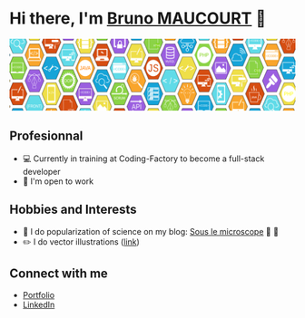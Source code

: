 # Hi there, I'm [Bruno MAUCOURT](https://brunomaucourt.com/) 👋

<div id="header" align="center">
  <img src="https://raw.githubusercontent.com/BrunoMaucourt/BrunoMaucourt/main/banner.png"/>
</div>

## Profesionnal

- :computer: Currently in training at Coding-Factory to become a full-stack developer
- :briefcase: I'm open to work

## Hobbies and Interests

- :microscope: I do popularization of science on my blog: [Sous le microscope](https://souslemicroscope.com/) :test_tube: :dna:
- :pencil2: I do vector illustrations ([link](https://brunomaucourt.com/Illustrations.php))

## Connect with me

- [Portfolio](https://brunomaucourt.com/)
- [LinkedIn](https://www.linkedin.com/in/bruno-maucourt-developpeur-fullstack/)

<!--
**BrunoMaucourt/BrunoMaucourt** is a ✨ _special_ ✨ repository because its `README.md` (this file) appears on your GitHub profile.

Here are some ideas to get you started:

- 🔭 I’m currently working on ...
- 🌱 I’m currently learning ...
- 👯 I’m looking to collaborate on ...
- 🤔 I’m looking for help with ...
- 💬 Ask me about ...
- 📫 How to reach me: ...
- 😄 Pronouns: ...
- ⚡ Fun fact: ...
-->
